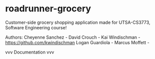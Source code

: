 # roadrunner-grocery
Customer-side grocery shopping application made for UTSA-CS3773, Software Engineering course!

Authors:
  Cheyenne Sanchez - 
  David Crouch - 
  Kai Windischman - https://github.com/kwindischman
  Logan Guardiola - 
  Marcus Moffett - 
  
vvv Documentation vvv
